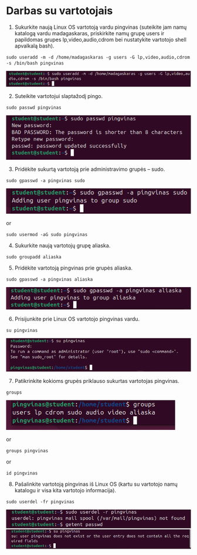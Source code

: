 # Darbas su vartotojais

1. Sukurkite naują Linux OS vartotoją vardu pingvinas (suteikite jam namų katalogą vardu madagaskaras, priskirkite namų grupę users ir papildomas grupes lp,video,audio,cdrom bei nustatykite vartotojo shell apvalkalą bash). 

```
sudo useradd -m -d /home/madagaskaras -g users -G lp,video,audio,cdrom -s /bin/bash pingvinas
```

![Answer One](./images/answer1.png)

2. Suteikite vartotojui slaptažodį pingo. 

```
sudo passwd pingvinas
```

![Answer Two](./images/answer2.png)

3. Pridėkite sukurtą vartotoją prie administravimo grupės – sudo. 

```
sudo gpasswd -a pingvinas sudo
```

![Answer Three](./images/answer3.png)

or

```
sudo usermod -aG sudo pingvinas
```

4. Sukurkite naują vartotojų grupę aliaska. 

```
sudo groupadd aliaska
```

5. Pridėkite vartotoją pingvinas prie grupės aliaska. 

```
sudo gpasswd -a pingvinas aliaska
```

![Answer Five](./images/answer5.png)

6. Prisijunkite prie Linux OS vartotojo pingvinas vardu. 

```
su pingvinas
```

![Answer Six](./images/answer6.png)

7. Patikrinkite kokioms grupės priklauso sukurtas vartotojas pingvinas. 

```
groups
```

![Answer Seven](./images/answer7.png)

or 

```
groups pingvinas
```

or

```
id pingvinas
```

8. Pašalinkite vartotoją pingvinas iš Linux OS (kartu su vartotojo namų katalogu ir visa kita vartotojo informacija).

```
sudo userdel -fr pingvinas
```

![Answer Eight](./images/answer8.png)
![Answer Eight-One](./images//answer8-1.png)